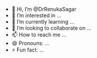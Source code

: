 - 👋 Hi, I’m @DrRenukaSagar
- 👀 I’m interested in ...
- 🌱 I’m currently learning ...
- 💞️ I’m looking to collaborate on ...
- 📫 How to reach me ...
- 😄 Pronouns: ...
- ⚡ Fun fact: ...

<!---
DrRenukaSagar/DrRenukaSagar is a ✨ special ✨ repository because its `README.md` (this file) appears on your GitHub profile.
You can click the Preview link to take a look at your changes.
--->
